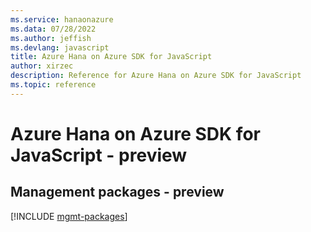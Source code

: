 ```yaml
---
ms.service: hanaonazure
ms.data: 07/28/2022
ms.author: jeffish
ms.devlang: javascript
title: Azure Hana on Azure SDK for JavaScript
author: xirzec
description: Reference for Azure Hana on Azure SDK for JavaScript
ms.topic: reference
---
```

# Azure Hana on Azure SDK for JavaScript - preview

## Management packages - preview
[!INCLUDE [mgmt-packages](hana-on-azure-mgmt-index.md)]